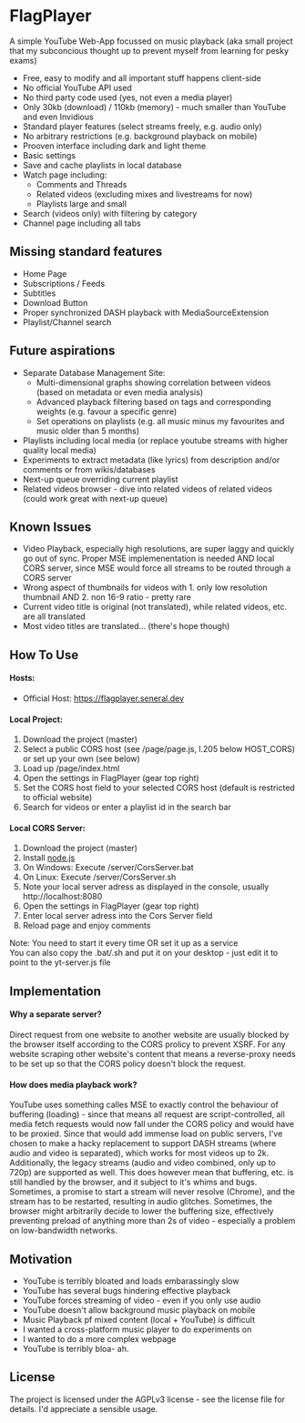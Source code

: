 # FlagPlayer
A simple YouTube Web-App focussed on music playback
(aka small project that my subconcious thought up to prevent myself from learning for pesky exams)

- Free, easy to modify and all important stuff happens client-side
- No official YouTube API used
- No third party code used (yes, not even a media player)
- Only 30kb (download) / 110kb (memory) - much smaller than YouTube and even Invidious
- Standard player features (select streams freely, e.g. audio only)
- No arbitrary restrictions (e.g. background playback on mobile)
- Prooven interface including dark and light theme
- Basic settings
- Save and cache playlists in local database 
- Watch page including:
	- Comments and Threads
	- Related videos (excluding mixes and livestreams for now)
	- Playlists large and small
- Search (videos only) with filtering by category
- Channel page including all tabs

## Missing standard features
- Home Page
- Subscriptions / Feeds
- Subtitles
- Download Button
- Proper synchronized DASH playback with MediaSourceExtension
- Playlist/Channel search

## Future aspirations
- Separate Database Management Site: 
	- Multi-dimensional graphs showing correlation between videos (based on metadata or even media analysis)
	- Advanced playback filtering based on tags and corresponding weights (e.g. favour a specific genre)
	- Set operations on playlists (e.g. all music minus my favourites and music older than 5 months)
- Playlists including local media (or replace youtube streams with higher quality local media)
- Experiments to extract metadata (like lyrics) from description and/or comments or from wikis/databases
- Next-up queue overriding current playlist
- Related videos browser - dive into related videos of related videos (could work great with next-up queue) 

## Known Issues
- Video Playback, especially high resolutions, are super laggy and quickly go out of sync. Proper MSE implemenentation is needed AND local CORS server, since MSE would force all streams to be routed through a CORS server
- Wrong aspect of thumbnails for videos with 1. only low resolution thumbnail AND 2. non 16-9 ratio - pretty rare
- Current video title is original (not translated), while related videos, etc. are all translated
- Most video titles are translated... (there's hope though)

## How To Use

#### Hosts:  
- Official Host: https://flagplayer.seneral.dev  

#### Local Project:  

1. Download the project (master)
2. Select a public CORS host (see /page/page.js, l.205 below HOST_CORS) or set up your own (see below)   
3. Load up /page/index.html  
4. Open the settings in FlagPlayer (gear top right)  
5. Set the CORS host field to your selected CORS host (default is restricted to official website)   
6. Search for videos or enter a playlist id in the search bar  

#### Local CORS Server:  

1. Download the project (master)
2. Install [node.js](https://nodejs.org)
3. On Windows: Execute /server/CorsServer.bat
4. On Linux: Execute /server/CorsServer.sh
5. Note your local server adress as displayed in the console, usually http://localhost:8080
6. Open the settings in FlagPlayer (gear top right)
7. Enter local server adress into the Cors Server field
8. Reload page and enjoy comments  

Note: You need to start it every time OR set it up as a service  
You can also copy the .bat/.sh and put it on your desktop - just edit it to point to the yt-server.js file  

## Implementation

#### Why a separate server?	
Direct request from one website to another website are usually blocked by the browser itself according to the CORS prolicy to prevent XSRF. For any website scraping other website's content that means a reverse-proxy needs to be set up so that the CORS policy doesn't block the request.

#### How does media playback work?
YouTube uses something calles MSE to exactly control the behaviour of buffering (loading) - since that means all request are script-controlled, all media fetch requests would now fall under the CORS policy and would have to be proxied. Since that would add immense load on public servers, I've chosen to make a hacky replacement to support DASH streams (where audio and video is separated), which works for most videos up to 2k. Additionally, the legacy streams (audio and video combined, only up to 720p) are supported as well.
This does however mean that buffering, etc. is still handled by the browser, and it subject to it's whims and bugs. Sometimes, a promise to start a stream will never resolve (Chrome), and the stream has to be restarted, resulting in audio glitches. Sometimes, the browser might arbitrarily decide to lower the buffering size, effectively preventing preload of anything more than 2s of video - especially a problem on low-bandwidth networks.

## Motivation
- YouTube is terribly bloated and loads embarassingly slow
- YouTube has several bugs hindering effective playback
- YouTube forces streaming of video - even if you only use audio
- YouTube doesn't allow background music playback on mobile
- Music Playback pf mixed content (local + YouTube) is difficult
- I wanted a cross-platform music player to do experiments on
- I wanted to do a more complex webpage
- YouTube is terribly bloa- ah.

## License
The project is licensed under the AGPLv3 license - see the license file for details.
I'd appreciate a sensible usage.
